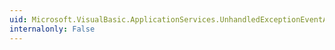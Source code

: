 ```yaml
---
uid: Microsoft.VisualBasic.ApplicationServices.UnhandledExceptionEventArgs.#ctor(System.Boolean,System.Exception)
internalonly: False
---
```

